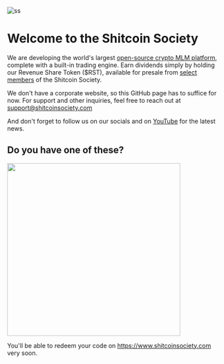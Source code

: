 ![ss](https://github.com/user-attachments/assets/f7c9919f-efd3-412f-a988-ed53d4e2b1b4)

# Welcome to the Shitcoin Society

We are developing the world's largest [open-source crypto MLM platform](https://github.com/shitcoinsociety/platform), complete with a built-in trading engine. Earn dividends simply by holding our Revenue Share Token ($RST), available for presale from [select members](https://github.com/buhrmi) of the Shitcoin Society.

We don't have a corporate website, so this GitHub page has to suffice for now. For support and other inquiries, feel free to reach out at support@shitcoinsociety.com

And don't forget to follow us on our socials and on [YouTube](https://youtube.com/@shitcoinsociety) for the latest news.

## Do you have one of these?

<img src="https://github.com/user-attachments/assets/2d148a06-cecb-4bb8-9fcf-984036535ba1" width="400">

You'll be able to redeem your code on https://www.shitcoinsociety.com very soon.
